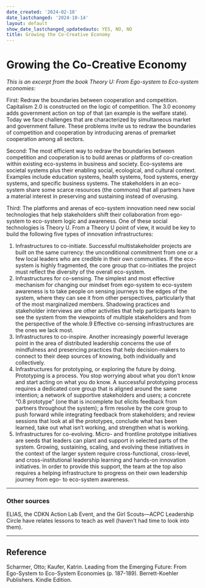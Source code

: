 ```yaml
---
date_created: '2024-02-18'
date_lastchanged: '2024-10-14'
layout: default
show_date_lastchanged_updatedauto: YES, NO, NO
title: Growing the Co-Creative Economy
---
```

# Growing the Co-Creative Economy 

**This is an excerpt from the book *Theory U: From Ego-system to Eco-system economies**:*

First: Redraw the boundaries between cooperation and competition. Capitalism 2.0 is constructed on the logic of competition. The 3.0 economy adds government action on top of that (an example is the welfare state). Today we face challenges that are characterized by simultaneous market and government failure. These problems invite us to redraw the boundaries of competition and cooperation by introducing arenas of premarket cooperation among all sectors. 

Second: The most efficient way to redraw the boundaries between competition and cooperation is to build arenas or platforms of co-creation within existing eco-systems in business and society. Eco-systems are societal systems plus their enabling social, ecological, and cultural context. Examples include education systems, health systems, food systems, energy systems, and specific business systems. The stakeholders in an eco-system share some scarce resources (the commons) that all partners have a material interest in preserving and sustaining instead of overusing. 

Third: The platforms and arenas of eco-system innovation need new social technologies that help stakeholders shift their collaboration from ego-system to eco-system logic and awareness. One of these social technologies is Theory U. From a Theory U point of view, it would be key to build the following five types of innovation infrastructures: 

1. Infrastructures to co-initiate. Successful multistakeholder projects are built on the same currency: the unconditional commitment from one or a few local leaders who are credible in their own communities. If the eco-system is highly fragmented, the core group that co-initiates the project must reflect the diversity of the overall eco-system. 
2. Infrastructures for co-sensing. The simplest and most effective mechanism for changing our mindset from ego-system to eco-system awareness is to take people on sensing journeys to the edges of the system, where they can see it from other perspectives, particularly that of the most marginalized members. Shadowing practices and stakeholder interviews are other activities that help participants learn to see the system from the viewpoints of multiple stakeholders and from the perspective of the whole.9 Effective co-sensing infrastructures are the ones we lack most. 
3. Infrastructures to co-inspire. Another increasingly powerful leverage point in the area of distributed leadership concerns the use of mindfulness and presencing practices that help decision-makers to connect to their deep sources of knowing, both individually and collectively. 
4. Infrastructures for prototyping, or exploring the future by doing. Prototyping is a process. You stop worrying about what you don’t know and start acting on what you do know. A successful prototyping process requires a dedicated core group that is aligned around the same intention; a network of supportive stakeholders and users; a concrete “0.8 prototype” (one that is incomplete but elicits feedback from partners throughout the system); a firm resolve by the core group to push forward while integrating feedback from stakeholders; and review sessions that look at all the prototypes, conclude what has been learned, take out what isn’t working, and strengthen what is working. 
5. Infrastructures for co-evolving. Micro- and frontline prototype initiatives are seeds that leaders can plant and support in selected parts of the system. Growing, sustaining, scaling, and evolving these initiatives in the context of the larger system require cross-functional, cross-level, and cross-institutional leadership learning and hands-on innovation initiatives. In order to provide this support, the team at the top also requires a helping infrastructure to progress on their own leadership journey from ego- to eco-system awareness.


_____
### Other sources
ELIAS, the CDKN Action Lab Event, and the Girl Scouts—ACPC Leadership Circle have relates lessons to teach as well (haven't had time to look into them).

__________
## Reference
Scharmer, Otto; Kaufer, Katrin. Leading from the Emerging Future: From Ego-System to Eco-System Economies (p. 187-189). Berrett-Koehler Publishers. Kindle Edition. 



